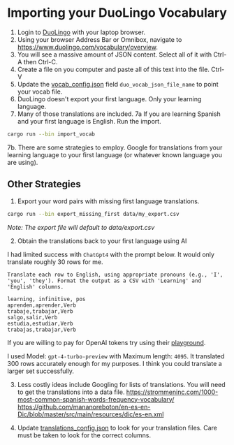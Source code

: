 
# Importing your DuoLingo Vocabulary 

1. Login to [DuoLingo](https://www.duolingo.com/learn) with your laptop browser.
2. Using your browser Address Bar or Omnibox, navigate to  https://www.duolingo.com/vocabulary/overview.
3. You will see a massive amount of JSON content. Select all of it with Ctrl-A then Ctrl-C.
4. Create a file on you computer and paste all of this text into the file. Ctrl-V
5. Update the [vocab_config.json](../vocab_config.json) field `duo_vocab_json_file_name` to point your vocab file.
6. DuoLingo doesn't export your first language. Only your learning language.
7. Many of those translations are included.
7a  If you are learning Spanish and your first language is English.  Run the import.
```zsh
cargo run --bin import_vocab
```

7b. There are some strategies to employ. Google for translations from your learning language to your first language (or whatever known language you are using).

## Other Strategies

1. Export your word pairs with missing first language translations.
```zsh
cargo run --bin export_missing_first data/my_export.csv
```
_Note: The export file will default to data/export.csv_

2. Obtain the translations back to your first language using AI

I had limited success with `ChatGpt4` with the prompt below. It would only translate roughly 30 rows for me.

```text
Translate each row to English, using appropriate pronouns (e.g., 'I', 'you', 'they'). Format the output as a CSV with 'Learning' and 'English' columns.

learning, infinitive, pos
aprenden,aprender,Verb
trabaje,trabajar,Verb
salgo,salir,Verb
estudia,estudiar,Verb
trabajas,trabajar,Verb
```
If you are willing to pay for OpenAI tokens try using their [playground](https://platform.openai.com/playground/p/Jogp3Rnx4OLET8khBW5BUHDy?mode=chat).

I used Model: `gpt-4-turbo-preview` with Maximum length: `4095`. It translated 300 rows  accurately enough for my purposes. I think you could translate a larger set successfully.

3. Less costly ideas include Googling for lists of translations. You will need to get the translations into a data file.
https://strommeninc.com/1000-most-common-spanish-words-frequency-vocabulary/
https://github.com/mananoreboton/en-es-en-Dic/blob/master/src/main/resources/dic/es-en.xml

4. Update [translations_config.json](../translations_config.json) to look for your translation files. Care must be taken to look for the correct columns.
